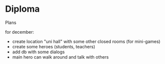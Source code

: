 # Diploma
Plans

for december:
- create location "uni hall" with some other closed rooms (for mini-games)
- create some heroes (students, teachers)
- add db with some dialogs
- main hero can walk around and talk with others
